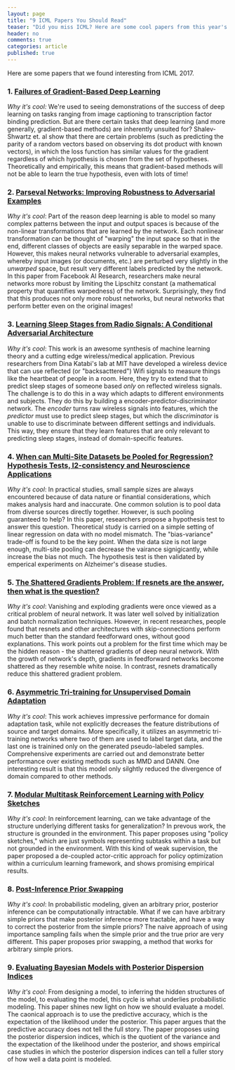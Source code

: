 ```yaml
---
layout: page
title: "9 ICML Papers You Should Read"
teaser: "Did you miss ICML? Here are some cool papers from this year's conference."
header: no
comments: true
categories: article
published: true
---
```


Here are some papers that we found interesting from ICML 2017.

### 1. [Failures of Gradient-Based Deep Learning](https://arxiv.org/abs/1703.07950)

*Why it's cool:* We're used to seeing demonstrations of the success of deep learning on tasks ranging from image captioning to transcription factor binding prediction. But are there certain tasks that deep learning (and more generally, gradient-based methods) are inherently unsuited for? Shalev-Shwartz et. al show that there are certain problems (such as predicting the parity of a random vectors based on observing its dot product with known vectors), in which the loss function has similar values for the gradient regardless of which hypothesis is chosen from the set of hypotheses. Theoretically and empirically, this means that gradient-based methods will not be able to learn the true hypothesis, even with lots of time!

### 2. [Parseval Networks: Improving Robustness to Adversarial Examples](https://arxiv.org/abs/1704.08847)

*Why it's cool*: Part of the reason deep learning is able to model so many complex patterns between the input and output spaces is because of the non-linear transformations that are learned by the network. Each nonlinear transformation can be thought of "warping" the input space so that in the end, different classes of objects are easily separable in the warped space. However, this makes neural networks vulnerable to adversarial examples, whereby input images (or documents, etc.) are perturbed very slightly in the _unwarped_ space, but result very different labels predicted by the network. In this paper from Facebook AI Research, researchers make neural networks more robust by limiting the Lipschitz constant (a mathematical property that quantifies warpedness) of the network. Surprisingly, they find that this produces not only more robust networks, but neural networks that perform better even on the original images!

### 3. [Learning Sleep Stages from Radio Signals: A Conditional Adversarial Architecture](http://sleep.csail.mit.edu/files/rfsleep-paper.pdf)

*Why it's cool*: This work is an awesome synthesis of machine learning theory and a cutting edge wireless/medical application. Previous researchers from Dina Katabi's lab at MIT have developed a wireless device that can use reflected (or "backsacttered") Wifi signals to measure things like the heartbeat of people in a room. Here, they try to extend that to predict sleep stages of someone based _only_ on reflected wireless signals. The challenge is to do this in a way which adapts to different environments and subjects. They do this by building a encoder-predictor-discriminator network. The _encoder_ turns raw wireless signals into features, which the _predictor_ must use to predict sleep stages, but which the _discriminator_ is unable to use to discriminate between different settings and individuals. This way, they ensure that they learn features that are only relevant to predicting sleep stages, instead of domain-specific features.

### 4. [When can Multi-Site Datasets be Pooled for Regression? Hypothesis Tests, l2-consistency and Neuroscience Applications](http://proceedings.mlr.press/v70/zhou17c/zhou17c.pdf)

*Why it's cool*: In practical studies, small sample sizes are always encountered because of data nature or finantial considerations, which makes analysis hard and inaccurate. One common solution is to pool data from diverse sources directly together. However, is such pooling guaranteed to help? In this paper, researchers propose a hypothesis test to answer this question. Theoretical study is carried on a simple setting of linear regression on data with no model mismatch. The "bias-variance" trade-off is found to be the key point. When the data size is not large enough, multi-site pooling can decrease the vairance signigicantly, while increase the bias not much. The hypothesis test is then validated by emperical experiments on Alzheimer's disease studies.

### 5. [The Shattered Gradients Problem: If resnets are the answer, then what is the question?](https://arxiv.org/pdf/1702.08591.pdf)

*Why it's cool*: Vanishing and exploding gradients were once viewed as a critical problem of neural network. It was later well solved by initialization and batch normalization techniques. However, in recent researches, people found that resnets and other architectures with skip-connections perform much better than the standard feedforward ones, without good explanations. This work points out a problem for the first time which may be the hidden reason - the shattered gradients of deep neural network. With the growth of network's depth, gradients in feedforward networks become shattered as they resemble white noise. In contrast, resnets dramatically reduce this shattered gradient problem.

### 6. [Asymmetric Tri-training for Unsupervised Domain Adaptation](https://arxiv.org/pdf/1702.08400.pdf)

*Why it's cool*: This work achieves impressive performance for domain adaptation task, while not explicitly decreases the feature distributions of source and target domains. More specifically, it utilizes an asymmetric tri-training networks where two of them are used to label target data, and the last one is trainined only on the generated pseudo-labeled samples. Comprehensive experiments are carried out and demonstrate better performance over existing methods such as MMD and DANN. One interesting result is that this model only silghtly reduced the divergence of domain compared to other methods.

### 7. [Modular Multitask Reinforcement Learning with Policy Sketches](https://arxiv.org/abs/1611.01796) 
*Why it's cool*: In reinforcement learning, can we take advantage of the structure underlying different tasks for generalization? In prevous work, the structure is grounded in the environment. This paper proposes using "policy sketches," which are just symbols representing subtasks within a task but not grounded in the environment. With this kind of weak supervision, the paper proposed a de-coupled actor-critic approach for policy optimization within a curriculum learning framework, and shows promising empirical results. 

### 8. [Post-Inference Prior Swapping](https://arxiv.org/abs/1606.00787) 
*Why it's cool*: In probabilistic modeling, given an arbitrary prior, posterior inference can be computationally intractable. What if we can have arbitrary simple priors that make posterior inference more tractable, and have a way to correct the posterior from the simple priors? The naive approach of using importance sampling fails when the simple prior and the true prior are very different. This paper proposes prior swapping, a method that works for arbitrary simple priors. 

### 9. [Evaluating Bayesian Models with Posterior Dispersion Indices](http://proceedings.mlr.press/v70/kucukelbir17a/kucukelbir17a.pdf) 
*Why it's cool*: From designing a model, to inferring the hidden structures of the model, to evaluating the model, this cycle is what underlies probabilistic modeling. This paper shines new light on how we should evaluate a model. The caonical approach is to use the predictive accuracy, which is the expectation of the likelihood under the posterior. This paper argues that the predictive accuracy does not tell the full story. The paper proposes using the posterior dispersion indices, which is the quotient of the variance and the expectation of the likelihood under the posterior, and shows empirical case studies in which the posterior dispersion indices can tell a fuller story of how well a data point is modeled.

  
